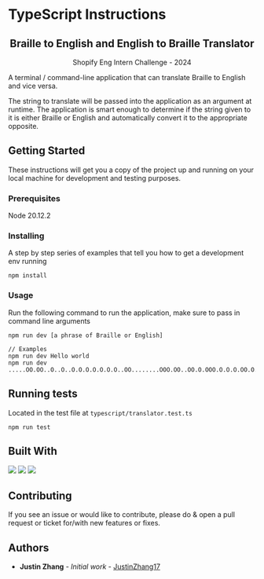 # TypeScript Instructions

<div align="center">

  <h2 align="center">Braille to English and English to Braille Translator</h2>

  <p align="center">
    Shopify Eng Intern Challenge - 2024
  </p>
</div>

A terminal / command-line application that can translate Braille to English and vice versa.

The string to translate will be passed into the application as an argument at runtime. The application is smart enough to determine if the string given to it is either Braille or English and automatically convert it to the appropriate opposite.

## Getting Started

These instructions will get you a copy of the project up and running on your local machine for development and testing purposes.

### Prerequisites

Node 20.12.2

### Installing

A step by step series of examples that tell you how to get a development env running

```
npm install
```

### Usage

Run the following command to run the application, make sure to pass in command line arguments

```
npm run dev [a phrase of Braille or English]

// Examples
npm run dev Hello world
npm run dev .....OO.OO..O..O..O.O.O.O.O.O.O..OO........OOO.OO..OO.O.OOO.O.O.O.OO.O..
```

## Running tests

Located in the test file at `typescript/translator.test.ts`

```
npm run test
```

## Built With

[![](https://img.shields.io/badge/Node.js-000000?style=for-the-badge&logo=node.js&logoColor=white)]()
[![](https://img.shields.io/badge/Typescript-000000?style=for-the-badge&logo=typescript&logoColor=white)]()
[![](https://img.shields.io/badge/Jest-000000?style=for-the-badge&logo=Jest&logoColor=white)]()

## Contributing

If you see an issue or would like to contribute, please do & open a pull request or ticket for/with new features or fixes.

## Authors

- **Justin Zhang** - _Initial work_ - [JustinZhang17](https://github.com/JustinZhang17)

